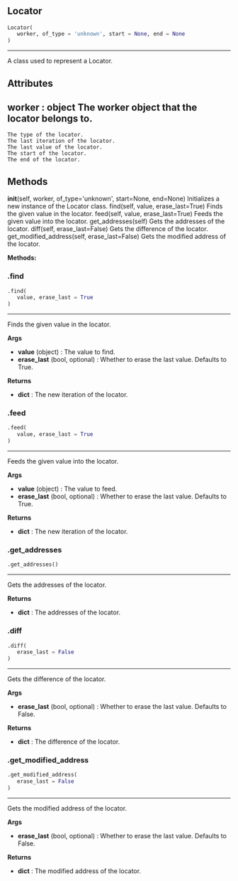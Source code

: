 #


## Locator
```python 
Locator(
   worker, of_type = 'unknown', start = None, end = None
)
```


---
A class used to represent a Locator.

Attributes
----------
worker : object
The worker object that the locator belongs to.
---
    The type of the locator.
    The last iteration of the locator.
    The last value of the locator.
    The start of the locator.
    The end of the locator.

Methods
-------
__init__(self, worker, of_type='unknown', start=None, end=None)
    Initializes a new instance of the Locator class.
find(self, value, erase_last=True)
    Finds the given value in the locator.
feed(self, value, erase_last=True)
    Feeds the given value into the locator.
get_addresses(self)
    Gets the addresses of the locator.
diff(self, erase_last=False)
    Gets the difference of the locator.
get_modified_address(self, erase_last=False)
    Gets the modified address of the locator.


**Methods:**


### .find
```python
.find(
   value, erase_last = True
)
```

---
Finds the given value in the locator.


**Args**

* **value** (object) : The value to find.
* **erase_last** (bool, optional) : Whether to erase the last value. Defaults to True.


**Returns**

* **dict**  : The new iteration of the locator.


### .feed
```python
.feed(
   value, erase_last = True
)
```

---
Feeds the given value into the locator.


**Args**

* **value** (object) : The value to feed.
* **erase_last** (bool, optional) : Whether to erase the last value. Defaults to True.


**Returns**

* **dict**  : The new iteration of the locator.


### .get_addresses
```python
.get_addresses()
```

---
Gets the addresses of the locator.


**Returns**

* **dict**  : The addresses of the locator.


### .diff
```python
.diff(
   erase_last = False
)
```

---
Gets the difference of the locator.


**Args**

* **erase_last** (bool, optional) : Whether to erase the last value. Defaults to False.


**Returns**

* **dict**  : The difference of the locator.


### .get_modified_address
```python
.get_modified_address(
   erase_last = False
)
```

---
Gets the modified address of the locator.


**Args**

* **erase_last** (bool, optional) : Whether to erase the last value. Defaults to False.


**Returns**

* **dict**  : The modified address of the locator.

